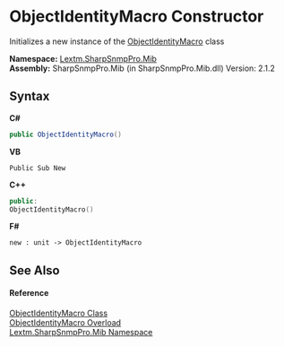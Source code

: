 # ObjectIdentityMacro Constructor 
 

Initializes a new instance of the <a href="T_Lextm_SharpSnmpPro_Mib_ObjectIdentityMacro">ObjectIdentityMacro</a> class

**Namespace:**&nbsp;<a href="N_Lextm_SharpSnmpPro_Mib">Lextm.SharpSnmpPro.Mib</a><br />**Assembly:**&nbsp;SharpSnmpPro.Mib (in SharpSnmpPro.Mib.dll) Version: 2.1.2

## Syntax

**C#**<br />
``` C#
public ObjectIdentityMacro()
```

**VB**<br />
``` VB
Public Sub New
```

**C++**<br />
``` C++
public:
ObjectIdentityMacro()
```

**F#**<br />
``` F#
new : unit -> ObjectIdentityMacro
```


## See Also


#### Reference
<a href="T_Lextm_SharpSnmpPro_Mib_ObjectIdentityMacro">ObjectIdentityMacro Class</a><br /><a href="Overload_Lextm_SharpSnmpPro_Mib_ObjectIdentityMacro__ctor">ObjectIdentityMacro Overload</a><br /><a href="N_Lextm_SharpSnmpPro_Mib">Lextm.SharpSnmpPro.Mib Namespace</a><br />